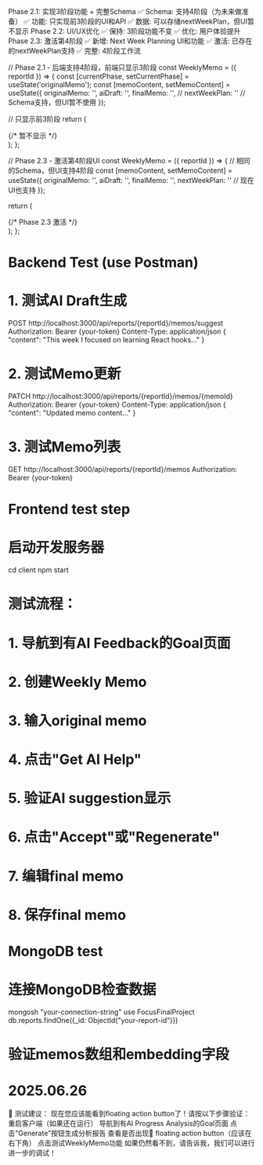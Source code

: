 Phase 2.1: 实现3阶段功能 + 完整Schema
✅ Schema: 支持4阶段（为未来做准备）
✅ 功能: 只实现前3阶段的UI和API
✅ 数据: 可以存储nextWeekPlan，但UI暂不显示
Phase 2.2: UI/UX优化
✅ 保持: 3阶段功能不变
✅ 优化: 用户体验提升
Phase 2.3: 激活第4阶段
✅ 新增: Next Week Planning UI和功能
✅ 激活: 已存在的nextWeekPlan支持
✅ 完整: 4阶段工作流


// Phase 2.1 - 后端支持4阶段，前端只显示3阶段
const WeeklyMemo = ({ reportId }) => {
  const [currentPhase, setCurrentPhase] = useState('originalMemo');
  const [memoContent, setMemoContent] = useState({
    originalMemo: '',
    aiDraft: '',
    finalMemo: '',
    // nextWeekPlan: '' // Schema支持，但UI暂不使用
  });
  
  // 只显示前3阶段
  return (
    <div className="weekly-memo-container">
      <OriginalMemoSection />
      <AIDraftSection />
      <FinalMemoSection />
      {/* <NextWeekPlanningSection /> 暂不显示 */}
    </div>
  );
};

// Phase 2.3 - 激活第4阶段UI
const WeeklyMemo = ({ reportId }) => {
  // 相同的Schema，但UI支持4阶段
  const [memoContent, setMemoContent] = useState({
    originalMemo: '',
    aiDraft: '',
    finalMemo: '',
    nextWeekPlan: '' // 现在UI也支持
  });
  
  return (
    <div className="weekly-memo-container">
      <OriginalMemoSection />
      <AIDraftSection />
      <FinalMemoSection />
      <NextWeekPlanningSection /> {/* Phase 2.3 激活 */}
    </div>
  );
};

# Backend Test (use Postman)

# 1. 测试AI Draft生成
POST http://localhost:3000/api/reports/{reportId}/memos/suggest
Authorization: Bearer {your-token}
Content-Type: application/json
{
  "content": "This week I focused on learning React hooks..."
}

# 2. 测试Memo更新
PATCH http://localhost:3000/api/reports/{reportId}/memos/{memoId}
Authorization: Bearer {your-token}
Content-Type: application/json
{
  "content": "Updated memo content..."
}

# 3. 测试Memo列表
GET http://localhost:3000/api/reports/{reportId}/memos
Authorization: Bearer {your-token}


# Frontend test step
# 启动开发服务器
cd client
npm start

# 测试流程：
# 1. 导航到有AI Feedback的Goal页面
# 2. 创建Weekly Memo
# 3. 输入original memo
# 4. 点击"Get AI Help"
# 5. 验证AI suggestion显示
# 6. 点击"Accept"或"Regenerate"
# 7. 编辑final memo
# 8. 保存final memo

# MongoDB test
# 连接MongoDB检查数据
mongosh "your-connection-string"
use FocusFinalProject
db.reports.findOne({_id: ObjectId("your-report-id")})
# 验证memos数组和embedding字段

# 2025.06.26

🎯 测试建议：
现在您应该能看到floating action button了！请按以下步骤验证：
重启客户端（如果还在运行）
导航到有AI Progress Analysis的Goal页面
点击"Generate"按钮生成分析报告
查看是否出现🎯 floating action button（应该在右下角）
点击测试WeeklyMemo功能
如果仍然看不到，请告诉我，我们可以进行进一步的调试！

